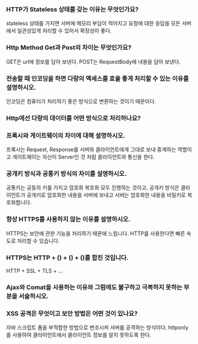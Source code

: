 ### HTTP가 Stateless 상태를 갖는 이유는 무엇인가요?
stateless 상태를 가지면 서버에 메모리 부담이 적어지고 요청에 대한 응답을 모든 서버에서 일관성있게 처리할 수 있어서 확장성이 좋다.
### Http Method Get과 Post의 차이는 무엇인가요?
GET은 url에 정보를 담아 보낸다.
POST는 RequestBody에 내용을 담아 보낸다.
### 전송할 때 인코딩을 하면 다량의 액세스를 효율 좋게 처리할 수 있는 이유를 설명하시오.
인코딩은 컴퓨터가 처리하기 좋은 방식으로 변환하는 것이기 때문이다.
### Http에선 다량의 데이터를 어떤 방식으로 처리하나요?


### 프록시와 게이트웨이의 차이에 대해 설명하시오.
프록시는 Request, Response를 서버와 클라이언트에게 그대로 보내 중계하는 역할이고
게이트웨이는 자신이 Server인 것 처럼 클라이언트와 통신을 한다.

### 공개키 방식과 공통키 방식의 차이를 설명하시오.
공통키는 공동의 키를 가지고 암호화 복호화 모두 진행하는 것이고,
공개키 방식은 클라이언트가 공개키로 암호화한 내용을 서버에 보내고 서버는 암호화한 내용을 비밀키로 복호화합니다.

### 항상 HTTPS를 사용하지 않는 이유를 설명하시오.
HTTPS는 보안에 관한 기능을 처리하기 때문에 느립니다. HTTP를 사용한다면 빠른 속도로 처리할 수 있습니다.

### HTTPS는 HTTP + () + () + ()를 합친 것입니다.
HTTP + SSL + TLS + ...

### Ajax와 Comat을 사용하는 이유와 그럼에도 불구하고 극복하지 못하는 부분을 서술하시오.


### XSS 공격은 무엇이고 보안 방법은 어떤 것이 있나요?
자바 스크립트 폼을 부적합한 방법으로 변조시켜 서버를 공격하는 방식이다.
httponly를 사용하여 클라이언트에서 클라이언트 정보를 알지 못하도록 한다.